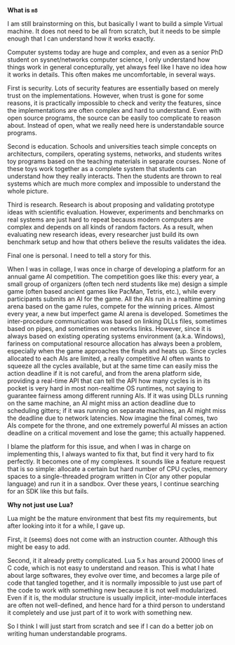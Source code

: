 **What is `m8`**

I am still brainstorming on this, but basically I want to build a simple
Virtual machine. It does not need to be all from scratch, but it needs to be
simple enough that I can understand how it works exactly.

Computer systems today are huge and complex, and even as a senior PhD student
on sysnet/networks computer science, I only understand how things work in
general concepturally, yet always feel like I have no idea how it works in
details. This often makes me uncomfortable, in several ways.

First is security. Lots of security features are essentially based on merely
trust on the implementations. However, when trust is gone for some reasons,
it is practically impossible to check and verity the features, since the
implementations are often complex and hard to understand. Even with open source
programs, the source can be easily too complicate to reason about. Instead of
open, what we really need here is understandable source programs.

Second is education. Schools and universities teach simple concepts on
architecturs, compilers, operating systems, networks, and students writes toy
programs based on the teaching materials in separate courses. None of these
toys work together as a complete system that students can understand how they
really interacts. Then the students are thrown to real systems which are much
more complex and impossible to understand the whole picture.

Third is research. Research is about proposing and validating prototype ideas
with scientific evaluation. However, experiments and benchmarks on real systems
are just hard to repeat becauss modern computers are complex and depends on all
kinds of random factors. As a result, when evaluating new research ideas, every
researcher just build its own benchmark setup and how that others believe the
results validates the idea. 

Final one is personal. I need to tell a story for this. 

When I was in collage, I was once in charge of developing a platform for an
annual game AI competition. The competition goes like this: every year, a small
group of organizers (often tech nerd students like me) design a simple game
(often based ancient games like PacMan, Tetris, etc.), while every participants
submits an AI for the game. All the AIs run in a realtime gaming arena based on
the game rules, compete for the winning prices. Almost every year, a new but
imperfect game AI arena is developed. Sometimes the inter-procedure
communication was based on linking DLLs files, sometimes based on pipes, and
sometimes on networks links. However, since it is always based on existing
operating systems environment (a.k.a. Windows), fariness on computational
resource allocation has always been a problem, especially when the game
approaches the finals and heats up. Since cycles allocated to each AIs are
limited, a really competitive AI often wants to squeeze all the cycles
available, but at the same time can easily miss the action deadline if it is
not careful, and from the arena platform side, providing a real-time API that
can tell the API how many cycles is in its pocket is very hard in most
non-realtime OS runtimes, not saying to guarantee fairness among different
running AIs. If it was using DLLs running on the same machine, an AI might miss
an action deadline due to scheduling gitters; if it was running on separate
machines, an AI might miss the deadline due to network latencies. Now imagine
the final comes, two AIs compete for the throne, and one extremely powerful AI
misses an action deadline on a critical movement and lose the game; this
actually happened.

I blame the platform for this issue, and when I was in charge on implementing
this, I always wanted to fix that, but find it very hard to fix perfectly. It
becomes one of my complexes. It sounds like a feature request that is so
simple: allocate a certain but hard number of CPU cycles, memory spaces to a
single-threaded program written in C(or any other popular language) and run it
in a sandbox. Over these years, I continue searching for an SDK like this but
fails. 

**Why not just use Lua?**

Lua might be the mature environment that best fits my requirements, but after
looking into it for a while, I gave up.

First, it (seems) does not come with an instruction counter. Although this
might be easy to add.

Second, it it already pretty complicated. Lua 5.x has around 20000 lines of C
code, which is not easy to understand and reason. This is what I hate about
large softwares, they evolve over time, and becomes a large pile of code that
tangled together, and it is normally impossible to just use part of the code
to work with something new because it is not well modularized. Even if it is,
the modular structure is usually implicit, inter-module interfaces are often
not well-defined, and hence hard for a third person to understand it completely
and use just part of it to work with something new.

So I think I will just start from scratch and see if I can do a better job on
writing human understandable programs.
